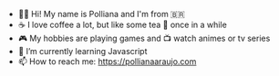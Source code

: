 - 👋🏻 Hi! My name is Polliana and I'm from 🇧🇷
- ☕️ I love coffee a lot, but like some tea 🍵 once in a while
- 🎮 My hobbies are playing games and 📺 watch animes or tv series
- 🌱 I’m currently learning Javascript
- 📫 How to reach me: https://pollianaaraujo.com
